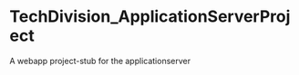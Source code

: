TechDivision_ApplicationServerProject
=====================================

A webapp project-stub for the applicationserver
